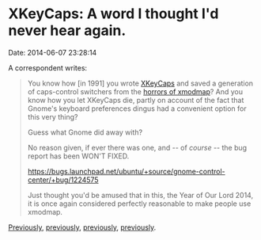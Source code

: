 XKeyCaps: A word I thought I\'d never hear again.
=================================================

Date: 2014-06-07 23:28:14

A correspondent writes:

> You know how \[in 1991\] you wrote
> [XKeyCaps](http://www.jwz.org/xkeycaps/) and saved a generation of
> caps-control switchers from the [horrors of
> xmodmap](http://www.jwz.org/xkeycaps/man.html#8)? And you know how you
> let XKeyCaps die, partly on account of the fact that Gnome\'s keyboard
> preferences dingus had a convenient option for this very thing?
>
> Guess what Gnome did away with?
>
> No reason given, if ever there was one, and \-- of *course* \-- the
> bug report has been WON\'T FIXED.
>
> <https://bugs.launchpad.net/ubuntu/+source/gnome-control-center/+bug/1224575>
>
> Just thought you\'d be amused that in this, the Year of Our Lord 2014,
> it is once again considered perfectly reasonable to make people use
> xmodmap.

[Previously](http://www.jwz.org/blog/2002/07/i-am-a-bad-parent/),
[previously](http://www.jwz.org/blog/2014/04/the-awful-thing-about-getting-it-right-the-first-time-is-that-nobody-realizes-how-hard-it-was/),
[previously](http://www.jwz.org/blog/2011/10/has-gnome-3-decided-that-people-shouldnt-want-screen-savers/),
[previously](http://www.jwz.org/blog/2003/02/the-cadt-model/).
